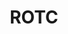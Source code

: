 ---
# This topic lives at
# https://digital.gov/topics/rotc

# Topic Title
title: "ROTC"

# description — keep it short and clear
summary: ""

# Weight
weight: 1

# For more information on managing topics,
# see https://github.com/GSA/digitalgov.gov/wiki/topics
---